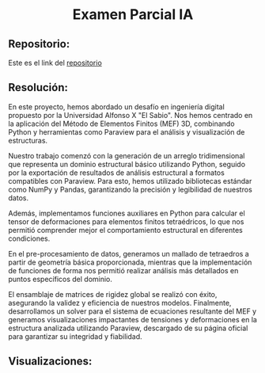 <h1 align="center">Examen Parcial IA</h1>

<h2>Repositorio:</h2>

Este es el link del [repositorio](https://github.com/albabernal03/Parcial2/tree/main)

<h2>Resolución:</h2>

En este proyecto, hemos abordado un desafío en ingeniería digital propuesto por la Universidad Alfonso X "El Sabio". Nos hemos centrado en la aplicación del Método de Elementos Finitos (MEF) 3D, combinando Python y herramientas como Paraview para el análisis y visualización de estructuras.

Nuestro trabajo comenzó con la generación de un arreglo tridimensional que representa un dominio estructural básico utilizando Python, seguido por la exportación de resultados de análisis estructural a formatos compatibles con Paraview. Para esto, hemos utilizado bibliotecas estándar como NumPy y Pandas, garantizando la precisión y legibilidad de nuestros datos.

Además, implementamos funciones auxiliares en Python para calcular el tensor de deformaciones para elementos finitos tetraédricos, lo que nos permitió comprender mejor el comportamiento estructural en diferentes condiciones.

En el pre-procesamiento de datos, generamos un mallado de tetraedros a partir de geometría básica proporcionada, mientras que la implementación de funciones de forma nos permitió realizar análisis más detallados en puntos específicos del dominio.

El ensamblaje de matrices de rigidez global se realizó con éxito, asegurando la validez y eficiencia de nuestros modelos. Finalmente, desarrollamos un solver para el sistema de ecuaciones resultante del MEF y generamos visualizaciones impactantes de tensiones y deformaciones en la estructura analizada utilizando Paraview, descargado de su página oficial para garantizar su integridad y fiabilidad.

<h2>Visualizaciones:</h2>
